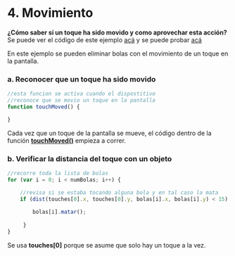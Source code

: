 # 4. Movimiento

**¿Cómo saber si un toque ha sido movido y como aprovechar esta acción?**  Se puede ver el código de este ejemplo [acá](http://alpha.editor.p5js.org/laurajunco/sketches/BJ2ziavyz) y se puede probar [acá](http://alpha.editor.p5js.org/full/BJ2ziavyz)​

En este ejemplo se pueden eliminar bolas con el movimiento de un toque en la pantalla.

### a. Reconocer que un toque ha sido movido

```javascript
//esta funcion se activa cuando el dispostitivo
//reconoce que se movio un toque en la pantalla
function touchMoved() {

}
```

Cada vez que un toque de la pantalla se mueve, el código dentro de la función [**touchMoved\(\)**](https://p5js.org/reference/#/p5.Element/touchMoved) empieza a correr.

### **b.** Verificar la distancia del toque con un objeto

```javascript
//recorre toda la lista de bolas
for (var i = 0; i < numBolas; i++) {

    //revisa si se estaba tocando alguna bola y en tal caso la mata
    if (dist(touches[0].x, touches[0].y, bolas[i].x, bolas[i].y) < 15) {
    
        bolas[i].matar();
        
     }
}
```

 Se usa **touches\[0\]** porque se asume que solo hay un toque a la vez.


